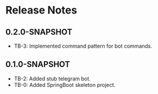 # Release Notes

## 0.2.0-SNAPSHOT
* TB-3: Implemented command pattern for bot commands.

## 0.1.0-SNAPSHOT
*   TB-2: Added stub telegram bot.
*   TB-0: Added SpringBoot skeleton project.